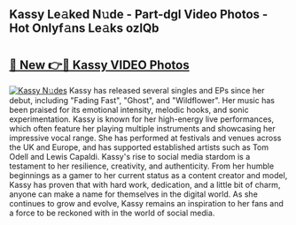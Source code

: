 ## Kassy Le𝚊ked N𝚞de - Part-dgl Video Photos - Hot Onlyf𝚊ns Le𝚊ks ozIQb

# <h2><a href="http://ab38145.deff.icu/?id=Kassy">🔗 New 👉🔴 Kassy VIDEO Photos</a></h2>

[![Kassy N𝚞des](https://i.imgur.com/rIISA9y.gif)](http://ab38145.deff.icu/?id=Kassy)
Kassy has released several singles and EPs since her debut, including "Fading Fast", "Ghost", and "Wildflower". Her music has been praised for its emotional intensity, melodic hooks, and sonic experimentation. Kassy is known for her high-energy live performances, which often feature her playing multiple instruments and showcasing her impressive vocal range. She has performed at festivals and venues across the UK and Europe, and has supported established artists such as Tom Odell and Lewis Capaldi. Kassy's rise to social media stardom is a testament to her resilience, creativity, and authenticity. From her humble beginnings as a gamer to her current status as a content creator and model, Kassy has proven that with hard work, dedication, and a little bit of charm, anyone can make a name for themselves in the digital world. As she continues to grow and evolve, Kassy remains an inspiration to her fans and a force to be reckoned with in the world of social media.
